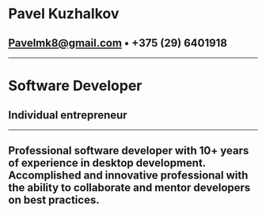 # **Pavel Kuzhalkov** 
## Pavelmk8@gmail.com • +375 (29) 6401918
---
# Software Developer 
## Individual entrepreneur
---
Professional software developer with 10+ years of experience in desktop development. 
Accomplished and innovative professional with the ability to collaborate and mentor developers on best practices. 
---
